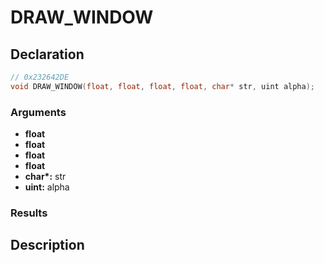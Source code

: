 # DRAW_WINDOW

## Declaration
```cpp
// 0x232642DE
void DRAW_WINDOW(float, float, float, float, char* str, uint alpha);
```

### Arguments
- **float**
- **float**
- **float**
- **float**
- **char\*:** str
- **uint:** alpha

### Results

## Description
